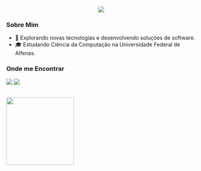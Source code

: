 <h1 align="center" style="color: pink;">
    <img src="https://readme-typing-svg.herokuapp.com/?font=Righteous&color=FF69B4&size=35&center=true&vCenter=true&width=600&height=70&duration=4000&lines=Olá,+me+chamo+Raissa+Nunes+Peret.;Seja+bem-vindo+ao+meu+perfil!" />
</h1>


### Sobre Mim
- 🤔 Explorando novas tecnologias e desenvolvendo soluções de software.
- 🎓 Estudando Ciência da Computação na Universidade Federal de Alfenas.

### Onde me Encontrar
<a href="https://instagram.com/raissayn" target="_blank"><img src="https://img.shields.io/badge/-Instagram-%23E4405F?style=for-the-badge&logo=instagram&logoColor=white" target="_blank"></a>
<a href="https://www.linkedin.com/in/raissa-nunes-179a86294" target="_blank"><img src="https://img.shields.io/badge/-LinkedIn-%230077B5?style=for-the-badge&logo=linkedin&logoColor=white" target="_blank">
</a> 

<br/>

<a href="https://github.com/raissayn" title="Profile">
  <img height="180em" src="https://github-readme-stats.vercel.app/api?username=raissayn&theme=dracula&show_icons=true" />
</a>
